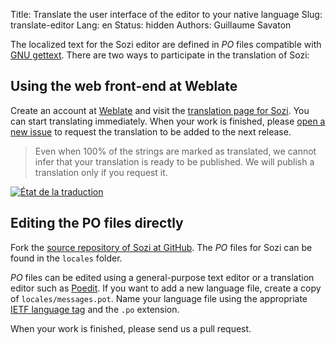 Title: Translate the user interface of the editor to your native language
Slug: translate-editor
Lang: en
Status: hidden
Authors: Guillaume Savaton

The localized text for the Sozi editor are defined in *PO* files compatible with
[GNU gettext](https://www.gnu.org/software/gettext/).
There are two ways to participate in the translation of Sozi:

Using the web front-end at Weblate
----------------------------------------

Create an account at [Weblate](https://hosted.weblate.org)
and visit the [translation page for Sozi](https://hosted.weblate.org/projects/sozi/translations/).
You can start translating immediately.
When your work is finished, please [open a new issue](https://github.com/sozi-projects/Sozi/issues)
to request the translation to be added to the next release.

> Even when 100% of the strings are marked as translated, we cannot
> infer that your translation is ready to be published.
> We will publish a translation only if you request it.

<a href="https://hosted.weblate.org/engage/sozi/?utm_source=widget">
<img src="https://hosted.weblate.org/widgets/sozi/-/translations/multi-auto.svg" alt="État de la traduction" />
</a>

Editing the PO files directly
-----------------------------

Fork the [source repository of Sozi at GitHub](https://github.com/sozi-projects/Sozi).
The *PO* files for Sozi can be found in the `locales` folder.

*PO* files can be edited using a general-purpose text editor or a translation editor such as
[Poedit](http://poedit.net/).
If you want to add a new language file, create a copy of `locales/messages.pot`.
Name your language file using the appropriate [IETF language tag](http://www.langtag.net/)
and the `.po` extension.

When your work is finished, please send us a pull request.
